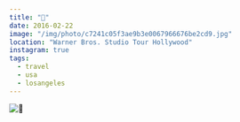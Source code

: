 ```yaml
---
title: "🌴"
date: 2016-02-22
image: "/img/photo/c7241c05f3ae9b3e0067966676be2cd9.jpg"
location: "Warner Bros. Studio Tour Hollywood"
instagram: true
tags:
  - travel
  - usa
  - losangeles
---
```


![🌴](/img/photo/c7241c05f3ae9b3e0067966676be2cd9.jpg)
